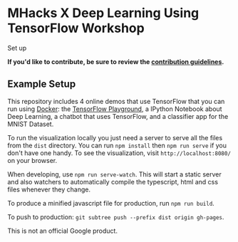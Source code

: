 # MHacks X Deep Learning Using TensorFlow Workshop

Set up 

**If you'd like to contribute, be sure to review the [contribution
guidelines](CONTRIBUTING.md).**

## Example Setup

This repository includes 4 online demos that use TensorFlow that you can run using [Docker](https://get.docker.com): the [TensorFlow Playground](https://github.com/tensorflow/playground), a IPython Notebook about Deep Learning, a chatbot that uses TensorFlow, and a classifier app for the MNIST Dataset.

To run the visualization locally you just need a server to serve all the files from the `dist` directory. You can run `npm install` then `npm run serve` if you don't have one handy. To see the visualization, visit `http://localhost:8080/` on your browser.

When developing, use `npm run serve-watch`. This will start a static server and also watchers to automatically compile the typescript, html and css files
whenever they change.

To produce a minified javascript file for production, run `npm run build`.

To push to production: `git subtree push --prefix dist origin gh-pages`.

This is not an official Google product.

